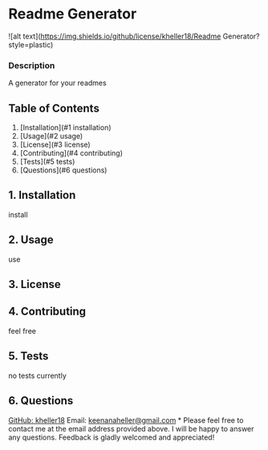 # Readme Generator
  ![alt text](https://img.shields.io/github/license/kheller18/Readme Generator?style=plastic)


### Description
  A generator for your readmes


## Table of Contents
  1. [Installation](#1 installation)
  2. [Usage](#2 usage)
  3. [License](#3 license)
  4. [Contributing](#4 contributing)
  5. [Tests](#5 tests)
  6. [Questions](#6 questions)


## 1. Installation
  install


## 2. Usage
  use  
  


## 3. License



## 4. Contributing
  feel free


## 5. Tests
  no tests currently


## 6. Questions
  [GitHub: kheller18](https://github.com/kheller18)
  Email: keenanaheller@gmail.com
    * Please feel free to contact me at the email address provided above.  I will be happy to answer any questions.  Feedback is gladly welcomed and appreciated!
  